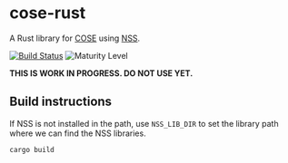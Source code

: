 # cose-rust

A Rust library for [COSE](https://tools.ietf.org/html/rfc8152) using [NSS](https://github.com/nss-dev/nss/).

[![Build Status](https://travis-ci.org/franziskuskiefer/cose-rust.svg?branch=master)](https://travis-ci.org/franziskuskiefer/cose-rust/)
![Maturity Level](https://img.shields.io/badge/maturity-alpha-red.svg)

**THIS IS WORK IN PROGRESS. DO NOT USE YET.**

## Build instructions

If NSS is not installed in the path, use `NSS_LIB_DIR` to set the library path where
we can find the NSS libraries.

    cargo build
